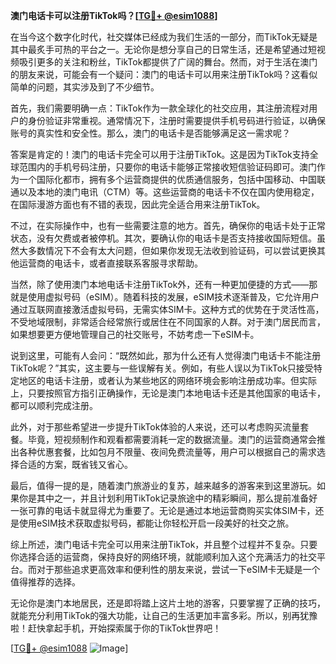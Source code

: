 **澳门电话卡可以注册TikTok吗？[[TG💪+ @esim1088](https://t.me/s/esim1088)]**

在当今这个数字化时代，社交媒体已经成为我们生活的一部分，而TikTok无疑是其中最炙手可热的平台之一。无论你是想分享自己的日常生活，还是希望通过短视频吸引更多的关注和粉丝，TikTok都提供了广阔的舞台。然而，对于生活在澳门的朋友来说，可能会有一个疑问：澳门的电话卡可以用来注册TikTok吗？这看似简单的问题，其实涉及到了不少细节。

首先，我们需要明确一点：TikTok作为一款全球化的社交应用，其注册流程对用户的身份验证非常重视。通常情况下，注册时需要提供手机号码进行验证，以确保账号的真实性和安全性。那么，澳门的电话卡是否能够满足这一需求呢？

答案是肯定的！澳门的电话卡完全可以用于注册TikTok。这是因为TikTok支持全球范围内的手机号码注册，只要你的电话卡能够正常接收短信验证码即可。澳门作为一个国际化都市，拥有多个运营商提供的优质通信服务，包括中国移动、中国联通以及本地的澳门电讯（CTM）等。这些运营商的电话卡不仅在国内使用稳定，在国际漫游方面也有不错的表现，因此完全适合用来注册TikTok。

不过，在实际操作中，也有一些需要注意的地方。首先，确保你的电话卡处于正常状态，没有欠费或者被停机。其次，要确认你的电话卡是否支持接收国际短信。虽然大多数情况下不会有太大问题，但如果你发现无法收到验证码，可以尝试更换其他运营商的电话卡，或者直接联系客服寻求帮助。

当然，除了使用澳门本地电话卡注册TikTok外，还有一种更加便捷的方式——那就是使用虚拟号码（eSIM）。随着科技的发展，eSIM技术逐渐普及，它允许用户通过互联网直接激活虚拟号码，无需实体SIM卡。这种方式的优势在于灵活性高，不受地域限制，非常适合经常旅行或居住在不同国家的人群。对于澳门居民而言，如果想要更方便地管理自己的社交账号，不妨考虑一下eSIM卡。

说到这里，可能有人会问：“既然如此，那为什么还有人觉得澳门电话卡不能注册TikTok呢？”其实，这主要与一些误解有关。例如，有些人误以为TikTok只接受特定地区的电话卡注册，或者认为某些地区的网络环境会影响注册成功率。但实际上，只要按照官方指引正确操作，无论是澳门本地电话卡还是其他国家的电话卡，都可以顺利完成注册。

此外，对于那些希望进一步提升TikTok体验的人来说，还可以考虑购买流量套餐。毕竟，短视频制作和观看都需要消耗一定的数据流量。澳门的运营商通常会推出各种优惠套餐，比如包月不限量、夜间免费流量等，用户可以根据自己的需求选择合适的方案，既省钱又省心。

最后，值得一提的是，随着澳门旅游业的复苏，越来越多的游客来到这里游玩。如果你是其中之一，并且计划利用TikTok记录旅途中的精彩瞬间，那么提前准备好一张可靠的电话卡就显得尤为重要了。无论是通过本地运营商购买实体SIM卡，还是使用eSIM技术获取虚拟号码，都能让你轻松开启一段美好的社交之旅。

综上所述，澳门电话卡完全可以用来注册TikTok，并且整个过程并不复杂。只要你选择合适的运营商，保持良好的网络环境，就能顺利加入这个充满活力的社交平台。而对于那些追求更高效率和便利性的朋友来说，尝试一下eSIM卡无疑是一个值得推荐的选择。

无论你是澳门本地居民，还是即将踏上这片土地的游客，只要掌握了正确的技巧，就能充分利用TikTok的强大功能，让自己的生活更加丰富多彩。所以，别再犹豫啦！赶快拿起手机，开始探索属于你的TikTok世界吧！

[[TG💪+ @esim1088](https://t.me/s/esim1088) ![Image](https://i.postimg.cc/4NQfJmqS/Snipaste-2025-05-13-00-14-12.png)]